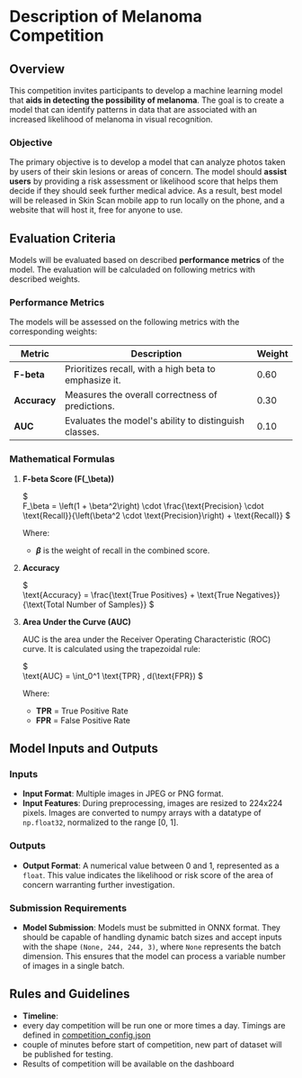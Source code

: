 # Description of Melanoma Competition

## Overview
This competition invites participants to develop a machine learning model that **aids in detecting the possibility of melanoma**. The goal is to create a model that can identify patterns in data that are associated with an increased likelihood of melanoma in visual recognition.

### Objective
The primary objective is to develop a model that can analyze photos taken by users of their skin lesions or areas of concern. 
The model should **assist users** by providing a risk assessment or likelihood score that helps them decide if they should seek further medical advice.
As a result, best model will be released in Skin Scan mobile app to run locally on the phone, and a website that will host it, free for anyone to use. 

## Evaluation Criteria
Models will be evaluated based on described **performance metrics** of the model.
The evaluation will be calculaded on following metrics with described weights.

### Performance Metrics

 The models will be assessed on the following metrics with the corresponding weights:

| **Metric**  | **Description**                                       | **Weight** |
|-------------|-------------------------------------------------------|------------|
| **F-beta**  | Prioritizes recall, with a high beta to emphasize it. | 0.60       |
| **Accuracy**| Measures the overall correctness of predictions.      | 0.30       |
| **AUC**     | Evaluates the model's ability to distinguish classes. | 0.10       |

### Mathematical Formulas

1. **F-beta Score (F\(_\beta\))**

   $\
   F_\beta = \left(1 + \beta^2\right) \cdot \frac{\text{Precision} \cdot \text{Recall}}{\left(\beta^2 \cdot \text{Precision}\right) + \text{Recall}}
   $

   Where:
   - **$\beta$** is the weight of recall in the combined score.

2. **Accuracy**

   $\
   \text{Accuracy} = \frac{\text{True Positives} + \text{True Negatives}}{\text{Total Number of Samples}}
   $

3. **Area Under the Curve (AUC)**

   AUC is the area under the Receiver Operating Characteristic (ROC) curve. It is calculated using the trapezoidal rule:

   $\
   \text{AUC} = \int_0^1 \text{TPR} \, d(\text{FPR})
   $

   Where:
   - **TPR** = True Positive Rate
   - **FPR** = False Positive Rate


## Model Inputs and Outputs

### Inputs
- **Input Format**: Multiple images in JPEG or PNG format.
- **Input Features**: During preprocessing, images are resized to 224x224 pixels. Images are converted to numpy arrays with a datatype of `np.float32`, normalized to the range [0, 1].

### Outputs
- **Output Format**: A numerical value between 0 and 1, represented as a `float`. This value indicates the likelihood or risk score of the area of concern warranting further investigation.

### Submission Requirements
- **Model Submission**: Models must be submitted in ONNX format. They should be capable of handling dynamic batch sizes and accept inputs with the shape `(None, 244, 244, 3)`, where `None` represents the batch dimension. This ensures that the model can process a variable number of images in a single batch.


## Rules and Guidelines

- **Timeline**:
 - every day competition will be run one or more times a day. Timings are defined in [competition_config.json](neurons/competition_config.json)
 - couple of minutes before start of competition, new part of dataset will be published for testing.
- Results of competition will be available on the dashboard
